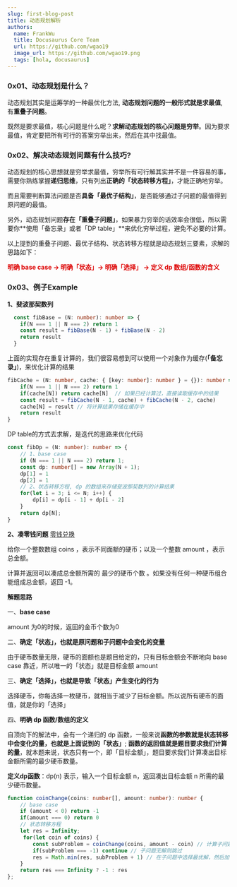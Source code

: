 ```yaml
---
slug: first-blog-post
title: 动态规划解析
authors:
  name: FrankWu
  title: Docusaurus Core Team
  url: https://github.com/wgao19
  image_url: https://github.com/wgao19.png
  tags: [hola, docusaurus]
---
```


### 0x01、动态规划是什么？

动态规划其实是运筹学的一种最优化方法, **动态规划问题的一般形式就是求最值**, 有**重叠子问题**。

既然是要求最值，核心问题是什么呢？**求解动态规划的核心问题是穷举**。因为要求最值，肯定要把所有可行的答案穷举出来，然后在其中找最值。

### 0x02、解决动态规划问题有什么技巧?

动态规划的核心思想就是穷举求最值，穷举所有可行解其实并不是一件容易的事，需要你熟练掌握**递归思维**，只有列出**正确的「状态转移方程」**，才能正确地穷举。

而且需要判断算法问题是否**具备「最优子结构」**，是否能够通过子问题的最值得到原问题的最值。

另外，动态规划问题**存在「重叠子问题」**，如果暴力穷举的话效率会很低，所以需要你**使用「备忘录」或者「DP table」**来优化穷举过程，避免不必要的计算。

以上提到的重叠子问题、最优子结构、状态转移方程就是动态规划三要素，求解的思路如下：

**<font color="#dd0000">明确 base case -> 明确「状态」-> 明确「选择」 -> 定义 dp 数组/函数的含义</font>**

### 0x03、例子Example

**1、斐波那契数列**

```ts 递归实现
  const fibBase = (N: number): number => {
    if(N === 1 || N === 2) return 1
    const result = fibBase(N - 1) + fibBase(N - 2)
    return result
  }
```

上面的实现存在重复计算的，我们很容易想到可以使用一个对象作为缓存(**「备忘录」**)，来优化计算的结果

```ts
fibCache = (N: number, cache: { [key: number]: number } = {}): number => {
    if(N === 1 || N === 2) return 1
    if(cache[N]) return cache[N]  // 如果已经计算过，直接读取缓存中的结果
    const result = fibCache(N - 1, cache) + fibCache(N - 2, cache)
    cache[N] = result // 将计算结果存储在缓存中
    return result
}
```

DP table的方式去求解，是迭代的思路来优化代码

```ts
const fibDp = (N: number): number => {
    // 1、base case
    if (N === 1 || N === 2) return 1;
    const dp: number[] = new Array(N + 1);
    dp[1] = 1
    dp[2] = 1
    // 2、状态转移方程, dp 的数组来存储斐波那契数列的计算结果
    for(let i = 3; i <= N; i++) {
        dp[i] = dp[i - 1] + dp[i - 2]
    }
    return dp[N];
}
```

**2、凑零钱问题** [零钱兑换](https://leetcode.cn/problems/coin-change/)

给你一个整数数组 coins ，表示不同面额的硬币；以及一个整数 amount ，表示总金额。

计算并返回可以凑成总金额所需的 最少的硬币个数 。如果没有任何一种硬币组合能组成总金额，返回 -1。

**解题思路**

一、**base case**

amount 为0的时候，返回的金币个数为0

二、**确定「状态」，也就是原问题和子问题中会变化的变量**

由于硬币数量无限，硬币的面额也是题目给定的，只有目标金额会不断地向 base case 靠近，所以唯一的「状态」就是目标金额 amount

三、**确定「选择」，也就是导致「状态」产生变化的行为**

选择硬币，你每选择一枚硬币，就相当于减少了目标金额。所以说所有硬币的面值，就是你的「选择」

四、**明确 dp 函数/数组的定义**

自顶向下的解法中，会有一个递归的 dp 函数，一般来说**函数的参数就是状态转移中会变化的量，也就是上面说到的「状态」**; **函数的返回值就是题目要求我们计算的量**，就本题来说，状态只有一个，即「目标金额」，题目要求我们计算凑出目标金额所需的最少硬币数量。

**定义dp函数**：dp(n) 表示，输入一个目标金额 n，返回凑出目标金额 n 所需的最少硬币数量。

```ts
function coinChange(coins: number[], amount: number): number {
    // base case
    if (amount < 0) return -1
    if(amount === 0) return 0
    // 状态转移方程
    let res = Infinity;
     for(let coin of coins) {
        const subProblem = coinChange(coins, amount - coin) // 计算子问题的结果;
        if(subProblem === -1) continue // 子问题无解则跳过
        res = Math.min(res, subProblem + 1) // 在子问题中选择最优解，然后加一
    }
    return res === Infinity ? -1 : res
};
```
